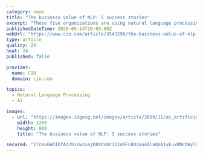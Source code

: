 ```yaml
---
category: news
title: "The business value of NLP: 5 success stories"
excerpt: "These five organizations are using natural language processing to better serve their customers, automate repetitive tasks, and streamline operations."
publishedDateTime: 2020-05-14T10:05:00Z
webUrl: "https://www.cio.com/article/3543296/the-business-value-of-nlp-5-success-stories.html"
type: article
quality: 24
heat: 24
published: false

provider:
  name: CIO
  domain: cio.com

topics:
  - Natural Language Processing
  - AI

images:
  - url: "https://images.idgesg.net/images/article/2019/11/ai_artificial_intelligence_ml_machine_learning_abstract_face_by_kentoh_gettyimages_1042827860-100817767-large.jpg"
    width: 1200
    height: 800
    title: "The business value of NLP: 5 success stories"

secured: "17cevGWdIbfAd/hiUwzxajO8VdsDr11JnOFLBU2au44laQnA1ykuxRNrbWy7mpJZ7DinYpbIglqcjCP1yJrQqu+EMdAUs3S48Adpnysi6kZjAOVrZqopbAArFN8Iq8McdPajGeV6qd0FhkPFicYjqYCGQdQN2/kEywlAVbcQjTRTBxU7aBUK5VSK95s2zA0ofaa7Exq7/xsPK1wMSYeC7tmvCxJU5ShB7c7JBGj42QtO2+LZ8EYQAR+j3IWMg5n4xpkphFt2nWgDpgy0jpLsCNc4ixdvxo4OTJSgUZrCvzGrCSw8hFPsCSrTk1OrwiVd;LfsfYW7hRvSL7a0Hy5N7vg=="
---
```


